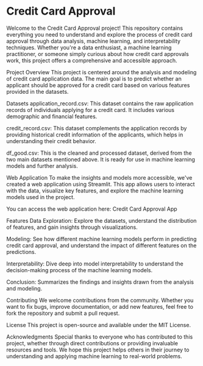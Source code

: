 # Credit Card Approval
Welcome to the Credit Card Approval project! This repository contains everything you need to understand and explore the process of credit card approval through data analysis, machine learning, and interpretability techniques. Whether you're a data enthusiast, a machine learning practitioner, or someone simply curious about how credit card approvals work, this project offers a comprehensive and accessible approach.

Project Overview
This project is centered around the analysis and modeling of credit card application data. The main goal is to predict whether an applicant should be approved for a credit card based on various features provided in the datasets.

Datasets
application_record.csv: This dataset contains the raw application records of individuals applying for a credit card. It includes various demographic and financial features.

credit_record.csv: This dataset complements the application records by providing historical credit information of the applicants, which helps in understanding their credit behavior.

df_good.csv: This is the cleaned and processed dataset, derived from the two main datasets mentioned above. It is ready for use in machine learning models and further analysis.

Web Application
To make the insights and models more accessible, we've created a web application using Streamlit. This app allows users to interact with the data, visualize key features, and explore the machine learning models used in the project.

You can access the web application here: Credit Card Approval App

Features
Data Exploration: Explore the datasets, understand the distribution of features, and gain insights through visualizations.

Modeling: See how different machine learning models perform in predicting credit card approval, and understand the impact of different features on the predictions.

Interpretability: Dive deep into model interpretability to understand the decision-making process of the machine learning models.

Conclusion: Summarizes the findings and insights drawn from the analysis and modeling.

Contributing
We welcome contributions from the community. Whether you want to fix bugs, improve documentation, or add new features, feel free to fork the repository and submit a pull request.

License
This project is open-source and available under the MIT License.

Acknowledgments
Special thanks to everyone who has contributed to this project, whether through direct contributions or providing invaluable resources and tools. We hope this project helps others in their journey to understanding and applying machine learning to real-world problems.

